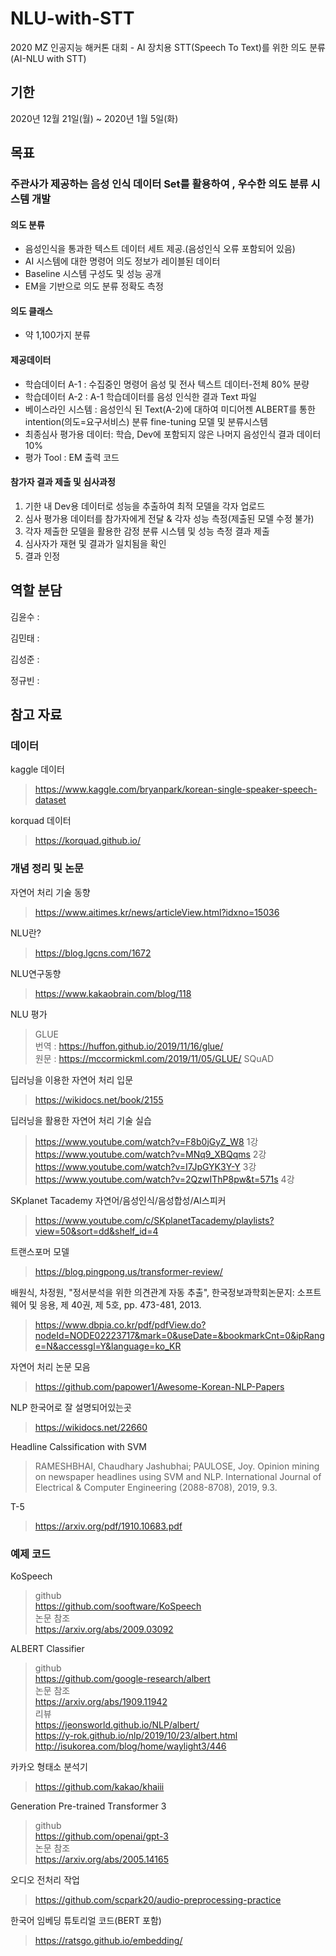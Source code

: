 # NLU-with-STT
2020 MZ 인공지능 해커톤 대회 - AI 장치용 STT(Speech To Text)를 위한 의도 분류 (AI-NLU with STT)

## 기한
2020년 12월 21일(월) ~ 2020년 1월 5일(화)

## 목표

### 주관사가 제공하는 음성 인식 데이터 Set를 활용하여 , 우수한 의도 분류 시스템 개발

#### 의도 분류
+ 음성인식을 통과한 텍스트 데이터 세트 제공.(음성인식 오류 포함되어 있음)
+ AI 시스템에 대한 명령어 의도 정보가 레이블된 데이터
+ Baseline 시스템 구성도 및 성능 공개
+ EM을 기반으로 의도 분류 정확도 측정

#### 의도 클래스
+ 약 1,100가지 분류 

#### 제공데이터
+ 학습데이터 A-1 : 수집중인 명령어 음성 및 전사 텍스트 데이터-전체 80% 분량
+ 학습데이터 A-2 : A-1 학습데이터를 음성 인식한 결과 Text 파일
+ 베이스라인 시스템 : 음성인식 된 Text(A-2)에 대하여 미디어젠 ALBERT를 통한 intention(의도=요구서비스) 분류 fine-tuning 모델 및 분류시스템
+ 최종심사 평가용 데이터: 학습, Dev에 포함되지 않은 나머지 음성인식 결과 데이터 10%
+ 평가 Tool : EM 출력 코드

#### 참가자 결과 제출 및 심사과정
1. 기한 내 Dev용 데이터로 성능을 추출하여 최적 모델을 각자 업로드
2. 심사 평가용 데이터를 참가자에게 전달 & 각자 성능 측정(제출된 모델 수정 불가)
3. 각자 제출한 모델을 활용한 감정 분류 시스템 및 성능 측정 결과 제출
4. 심사자가 재현 및 결과가 일치됨을 확인
5. 결과 인정

## 역할 분담
김윤수 :

김민태 :

김성준 :

정규빈 :

## 참고 자료

### 데이터
kaggle 데이터
> https://www.kaggle.com/bryanpark/korean-single-speaker-speech-dataset

korquad 데이터    
> https://korquad.github.io/    

### 개념 정리 및 논문
자연어 처리 기술 동향
> https://www.aitimes.kr/news/articleView.html?idxno=15036

NLU란?
> https://blog.lgcns.com/1672    

NLU연구동향
> https://www.kakaobrain.com/blog/118    

NLU 평가 
> GLUE    
> 번역 : https://huffon.github.io/2019/11/16/glue/    
> 원문 : https://mccormickml.com/2019/11/05/GLUE/
> SQuAD

딥러닝을 이용한 자연어 처리 입문
> https://wikidocs.net/book/2155

딥러닝을 활용한 자연어 처리 기술 실습
> https://www.youtube.com/watch?v=F8b0jGyZ_W8 1강    
> https://www.youtube.com/watch?v=MNq9_XBQqms 2강    
> https://www.youtube.com/watch?v=I7JpGYK3Y-Y 3강    
> https://www.youtube.com/watch?v=2QzwIThP8pw&t=571s 4강

SKplanet Tacademy 자연어/음성인식/음성합성/AI스피커
> https://www.youtube.com/c/SKplanetTacademy/playlists?view=50&sort=dd&shelf_id=4

트랜스포머 모델
> https://blog.pingpong.us/transformer-review/

배원식, 차정원, "정서분석을 위한 의견관계 자동 추출", 한국정보과학회논문지: 소프트웨어 및 응용, 제 40권, 제 5호, pp. 473-481, 2013.
> https://www.dbpia.co.kr/pdf/pdfView.do?nodeId=NODE02223717&mark=0&useDate=&bookmarkCnt=0&ipRange=N&accessgl=Y&language=ko_KR

자연어 처리 논문 모음
> https://github.com/papower1/Awesome-Korean-NLP-Papers    

NLP 한국어로 잘 설명되어있는곳
> https://wikidocs.net/22660

Headline Calssification with SVM
> RAMESHBHAI, Chaudhary Jashubhai; PAULOSE, Joy. Opinion mining on newspaper headlines using SVM and NLP. International Journal of Electrical & Computer Engineering (2088-8708), 2019, 9.3.

T-5


> https://arxiv.org/pdf/1910.10683.pdf

### 예제 코드
KoSpeech
> github    
> https://github.com/sooftware/KoSpeech    
> 논문 참조    
> https://arxiv.org/abs/2009.03092

ALBERT Classifier
> github    
> https://github.com/google-research/albert    
> 논문 참조    
> https://arxiv.org/abs/1909.11942    
> 리뷰    
> https://jeonsworld.github.io/NLP/albert/    
> https://y-rok.github.io/nlp/2019/10/23/albert.html    
> http://isukorea.com/blog/home/waylight3/446

카카오 형태소 분석기    
> https://github.com/kakao/khaiii    

Generation Pre-trained Transformer 3
> github    
> https://github.com/openai/gpt-3    
> 논문 참조    
> https://arxiv.org/abs/2005.14165


오디오 전처리 작업
> https://github.com/scpark20/audio-preprocessing-practice

한국어 임베딩 튜토리얼 코드(BERT 포함)
> https://ratsgo.github.io/embedding/

